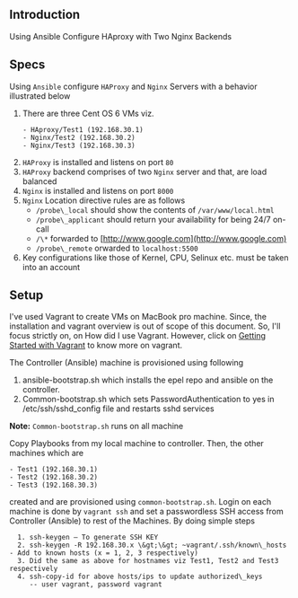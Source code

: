 ## Introduction
Using Ansible Configure HAproxy with Two Nginx Backends

## Specs

Using `Ansible` configure `HAProxy` and `Nginx` Servers with a behavior illustrated below

1. There are three Cent OS 6 VMs viz. 
   ```
   - HAproxy/Test1 (192.168.30.1)
   - Nginx/Test2 (192.168.30.2)
   - Nginx/Test3 (192.168.30.3)
   ```
2. `HAProxy` is installed and listens on port `80`
3. `HAProxy` backend comprises of two `Nginx` server and that, are load balanced
4. `Nginx` is installed and listens on port `8000`
5. `Nginx` Location directive rules are as follows
    -  ```/probe\_local``` should show the contents of ```/var/www/local.html```
    - ```/probe\_applicant``` should return your availability for being 24/7 on-call 
    - ```/\*``` forwarded to [http://www.google.com](http://www.google.com)
    - ```/probe\_remote``` orwarded to ```localhost:5500```
6. Key configurations like those of Kernel, CPU, Selinux etc. must be taken into an account



## Setup
I've used Vagrant to create VMs on MacBook pro machine. Since, the installation and vagrant overview is out of scope of this document. So, I'll focus strictly on, on How did I use Vagrant. However, click on [Getting Started with Vagrant](https://www.vagrantup.com/intro/index.html) to know more on vagrant.

The Controller (Ansible) machine is provisioned using following

1. ansible-bootstrap.sh which installs the epel repo and ansible on the controller.
2. Common-bootstrap.sh which sets PasswordAuthentication to yes in /etc/ssh/sshd\_config file and restarts sshd services

**Note:** `Common-bootstrap.sh` runs on all machine

Copy Playbooks from my local machine to controller. Then, the other machines which are
```
- Test1 (192.168.30.1)
- Test2 (192.168.30.2)
- Test3 (192.168.30.3)
``` 
created and are provisioned using `common-bootstrap.sh`. Login on each machine is done by `vagrant ssh` and set a passwordless SSH access from Controller (Ansible) to rest of the Machines. By doing simple steps
```
  1. ssh-keygen – To generate SSH KEY
  2. ssh-keygen -R 192.168.30.x \&gt;\&gt; ~vagrant/.ssh/known\_hosts  - Add to known hosts (x = 1, 2, 3 respectively)
  3. Did the same as above for hostnames viz Test1, Test2 and Test3 respectively
  4. ssh-copy-id for above hosts/ips to update authorized\_keys
     -- user vagrant, password vagrant
```
